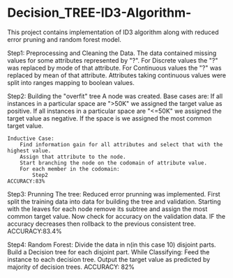# Decision_TREE-ID3-Algorithm-
This project contains implementation of  ID3 algorithm along with reduced error pruning and random forest model.


Step1:
	Preprocessing and Cleaning the Data.
	The data contained missing values for some attributes represented by "?".
	For Discrete values the "?" was replaced by mode of that attribute.
	For Continuous values the "?" was replaced by mean of that attribute.
	Attributes taking continuous values were split into ranges mapping to boolean values. 

Step2:
	Building the "overfit" tree
	A node was created.
	Base cases are:
		If all instances in a particular space are ">50K" we assigned the target value as positive.
		If all instances in a particular space are "<=50K" we assigned the target value as negative.
		If the space is we assigned the most common target value.

	Inductive Case:
		Find information gain for all attributes and select that with the highest value.
		Assign that attribute to the node.
		Start branching the node on the codomain of attribute value.
		For each member in the codomain:
			Step2
	ACCURACY:83%

Step3:
	Prunning The tree:
	Reduced error prunning was implemented.
	First split the training  data into data for building the tree and validation.
	Starting with the leaves for each node remove its subtree and assign the most common 
	target value.
	Now check for accuracy on the validation data.
	IF the accuracy decreases then rollback to the previous consistent tree.
	ACCURACY:83.4%

Step4:
	Random Forest:
	Divide the data in n(in this case 10) disjoint parts.
	Build a Decision tree for each disjoint part.
	While Classifying:
		Feed the instance to each decision tree.
		Output the target value as predicted by majority of decision trees.
	ACCURACY: 82%
